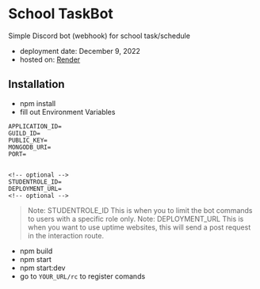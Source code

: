 # School TaskBot

Simple Discord bot (webhook) for school task/schedule

- deployment date: December 9, 2022
- hosted on: [Render](https://render.com/)

## Installation

- npm install
- fill out Environment Variables

```
APPLICATION_ID=
GUILD_ID=
PUBLIC_KEY=
MONGODB_URI=
PORT=


<!-- optional -->
STUDENTROLE_ID=
DEPLOYMENT_URL=
<!-- optional -->
```

> Note: STUDENTROLE_ID This is when you to limit the bot commands to users with a specific role only.
> Note: DEPLOYMENT_URL This is when you want to use uptime websites, this will send a post request in the interaction route.

- npm build
- npm start
- npm start:dev
- go to `YOUR_URL/rc` to register comands